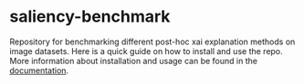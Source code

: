 # saliency-benchmark
Repository for benchmarking different post-hoc xai explanation methods on image datasets. Here is a quick guide on how to install and use the repo. More information about installation and usage can be found in the [documentation](docs/README.md).
